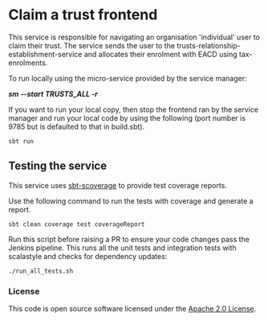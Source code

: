 # Claim a trust frontend

This service is responsible for navigating an organisation 'individual' user to claim their trust.
The service sends the user to the trusts-relationship-establishment-service and allocates their enrolment with EACD using tax-enrolments.

To run locally using the micro-service provided by the service manager:

***sm --start TRUSTS_ALL -r***

If you want to run your local copy, then stop the frontend ran by the service manager and run your local code by using the following (port number is 9785 but is defaulted to that in build.sbt).

`sbt run`

## Testing the service

This service uses [sbt-scoverage](https://github.com/scoverage/sbt-scoverage) to
provide test coverage reports.

Use the following command to run the tests with coverage and generate a report.
```
sbt clean coverage test coverageReport
```

Run this script before raising a PR to ensure your code changes pass the Jenkins pipeline. This runs all the unit tests and integration tests with scalastyle and checks for dependency updates:

`./run_all_tests.sh`

### License

This code is open source software licensed under the [Apache 2.0 License]("http://www.apache.org/licenses/LICENSE-2.0.html").
